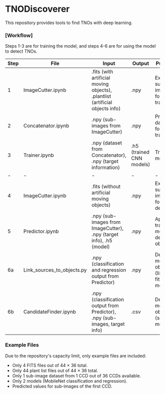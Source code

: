 # TNODiscoverer
This repository provides tools to find TNOs with deep learning.

### [Workflow]  

Steps 1-3 are for training the model, and steps 4-6 are for using the model to detect TNOs.

|Step|File|Input|Output|Purpose|
|-|-|-|-|-|
|1|ImageCutter.ipynb|.fits (with artificial moving objects), .plantlist (artificial objects info)| .npy|Extract sub-images for training|
|2|Concatenator.ipynb|.npy (sub-images from ImageCutter)|.npy|Prepare dataset for training|
|3|Trainer.ipynb|.npy (dataset from Concatenator), .npy (target information)|.h5 (trained CNN models)|Train the model|
|-|-|-|-|-|
|4|ImageCutter.ipynb|.fits (without artificial moving objects)|.npy|Extract sub-images for detection|
|5|Predictor.ipynb|.npy (sub-images from ImageCutter), .npy (target info), .h5 (model)|.npy|Apply trained model to detect objects|
|6a|Link_sources_to_objects.py|.npy (classification and regression output from Predictor)|.npy|Detect moving objects (linear fitting method)|
|6b|CandidateFinder.ipynb|.npy (classification output from Predictor), .npy (sub-images, target info)|.csv|Detect moving objects (scoring method)|

### Example Files
Due to the repository's capacity limit, only example files are included:  
- Only 4 FITS files out of 44 × 36 total.  
- Only 44 plant list files out of 44 × 36 total.  
- Only 1 sub-image dataset from 1 CCD out of 36 CCDs available.  
- Only 2 models (MobileNet classification and regression).  
- Predicted values for sub-images of the first CCD.  
